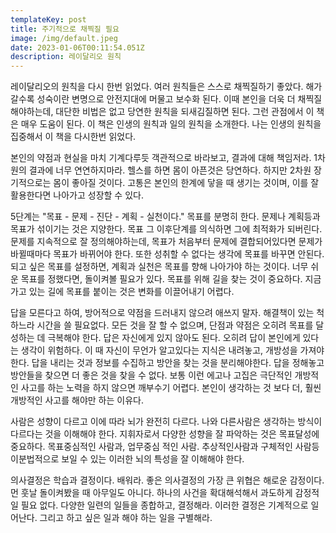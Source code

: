 ```yaml
---
templateKey: post
title: 주기적으로 채찍질 필요
image: /img/default.jpeg
date: 2023-01-06T00:11:54.051Z
description: 레이달리오 원칙
---
```

레이달리오의 원칙을 다시 한번 읽었다. 여러 원칙들은 스스로 채찍질하기 좋았다. 해가 갈수록 성숙이란 변명으로 안전지대에 머물고 보수화 된다. 이때 본인을 더욱 더 채찍질 해야하는데, 대단한 비법은 없고 당연한 원칙을 되새김질하면 된다. 그런 관점에서 이 책은 매우 도움이 된다. 이 책은 인생의 원칙과 일의 원칙을 소개한다. 나는 인생의 원칙을 집중해서 이 책을 다시한번 읽었다.

본인의 약점과 현실을 마치 기계다루듯 객관적으로 바라보고, 결과에 대해 책임저라. 1차원의 결과에 너무 연연하지마라. 헬스를 하면 몸이 아픈것은 당연하다. 하지만 2차원 장기적으로는 몸이 좋아질 것이다. 고통은 본인의 한계에 닿을 때 생기는 것이며, 이를 잘 활용한다면 나아가고 성장할 수 있다. 

5단계는 "목표 - 문제 - 진단 - 계획 - 실천이다." 목표를 분명히 한다. 문제나 계획등과 목표가 섞이기는 것은 지양한다. 목표 그 이후단계를 의식하면 그에 최적화가 되버린다. 문제를 지속적으로 잘 정의해야하는데, 목표가 처음부터 문제에 결합되어있다면 문제가 바뀔때마다 목표가 바뀌어야 한다. 또한 성취할 수 없다는 생각에 목표를 바꾸면 안된다. 되고 싶은 목표를 설정하면, 계획과 실천은 목표를 향해 나아가야 하는 것이다. 너무 쉬운 목표를 정했다면, 돌이켜볼 필요가 있다.  목표를 위해 길을 찾는 것이 중요하다. 지금 가고 있는 길에 목표를 붙이는 것은 변화를 이끌어내기 어렵다.

답을 모른다고 하여, 방어적으로 약점을 드러내지 않으려 애쓰지 말자. 해결책이 있는 척 하느라 시간을 쓸 필요없다. 모든 것을 잘 할 수 없으며, 단점과 약점은 오히려 목표를 달성하는 데 극복해야 한다. 답은 자신에게 있지 않아도 된다. 오히려 답이 본인에게 있다는 생각이 위험하다. 이 때 자신이 무언가 알고있다는 지식은 내려놓고, 개방성을 가져야한다. 답을 내리는 것과 정보를 수집하고 방안을 찾는 것을 분리해야한다. 답을 정해놓고 방안들을 찾으면 더 좋은 것을 찾을 수 없다. 보통 이런 에고나 고집은 극단적인 개방적인 사고를 하는 노력을 하지 않으면 깨부수기 어렵다. 본인이 생각하는 것 보다 더, 훨씬 개방적인 사고를 해야만 하는 이유다.

사람은 성향이 다르고 이에 따라 뇌가 완전히 다르다. 나와 다른사람은 생각하는 방식이 다르다는 것을 이해해야 한다. 지휘자로서 다양한 성향을 잘 파악하는 것은 목표달성에 중요하다. 목표중심적인 사람과, 업무중심 적인 사람. 추상적인사람과 구체적인 사람등 이분법적으로 보일 수 있는 이러한 뇌의 특성을 잘 이해해야 한다.

의사결정은 학습과 결정이다.  배워라. 좋은 의사결정의 가장 큰 위협은 해로운 감정이다. 먼 훗날 돌이켜봤을 때 아무일도 아니다. 하나의 사건을 확대해석해서 과도하게 감정적일 필요 없다. 다양한 일련의 일들을 종합하고, 결정해라. 이러한 결정은 기계적으로 일어난다. 그리고 하고 싶은 일과 해야 하는 일을 구별해라.